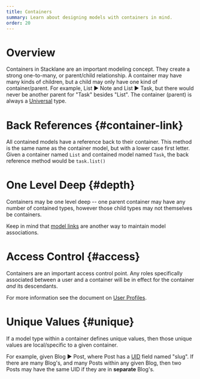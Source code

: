 ```yaml
---
title: Containers
summary: Learn about designing models with containers in mind.
order: 20
---
```


# Overview

Containers in Stacklane are an important modeling concept.
They create a strong one-to-many, or parent/child relationship.
A container may have many kinds of children, but a child may only have one kind of container/parent.
For example, List ▶ Note and List ▶ Task, but there would
never be another parent for "Task" besides "List".
The container (parent) is always a [Universal](/🗄/Article/models/types.md#universal) type.

# Back References {#container-link}

All contained models have a reference back to their container.
This method is the same name as the container model, but with a lower case first letter.
Given a container named `List` and contained model named `Task`,
the back reference method would be `task.list()`

# One Level Deep {#depth}

Containers may be one level deep -- one parent container may have any number of contained types,
however those child types may not themselves be containers.

Keep in mind that [model links](/🗄/Article/fields/models.md#model-links) are another way
to maintain model associations.

# Access Control {#access}

Containers are an important access control point.
Any roles specifically associated between a user and a container
will be in effect for the container *and* its descendants.

For more information see the document on [User Profiles](/🗄/Article/users/profiles.md).

# Unique Values {#unique}

If a model type within a container defines unique values, then those
unique values are local/specific to a given container.

For example, given Blog ▶ Post, where Post has a [UID](/🗄/Article/fields/basic.md#uid) field named "slug".
If there are many Blog's, and many Posts within any given Blog, then two Posts may have the
same UID if they are in **separate** Blog's.
